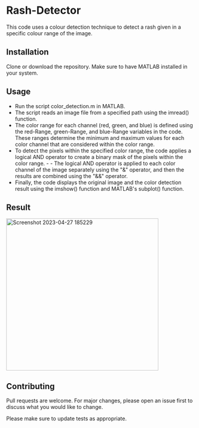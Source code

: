 # Rash-Detector

This code uses a colour detection technique to detect a rash given in a specific colour range of the image.

## Installation

Clone or download the repository.
Make sure to have MATLAB installed in your system.

## Usage
- Run the script color_detection.m in MATLAB.
- The script reads an image file from a specified path using the imread() function.
- The color range for each channel (red, green, and blue) is defined using the red-Range, green-Range, and blue-Range variables in the code. These ranges determine the minimum and maximum values for each color channel that are considered within the color range.
- To detect the pixels within the specified color range, the code applies a logical AND operator to create a binary mask of the pixels within the color range. - - The logical AND operator is applied to each color channel of the image separately using the "&" operator, and then the results are combined using the "&&" operator.
- Finally, the code displays the original image and the color detection result using the imshow() function and MATLAB's subplot() function.

## Result 

<img width="407" alt="Screenshot 2023-04-27 185229" src="https://user-images.githubusercontent.com/68495520/234936118-52f9a4da-62eb-452f-b2c5-502fff4eb9e8.png">

## Contributing
Pull requests are welcome. For major changes, please open an issue first to discuss what you would like to change.

Please make sure to update tests as appropriate.
